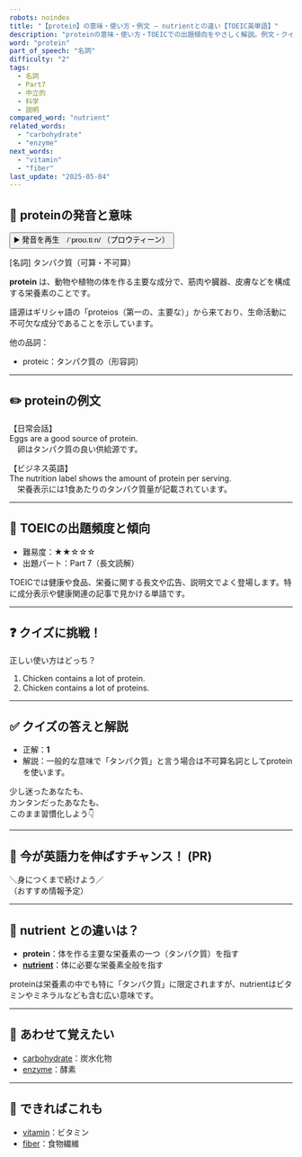 ```yaml
---
robots: noindex
title: "【protein】の意味・使い方・例文 ― nutrientとの違い【TOEIC英単語】"
description: "proteinの意味・使い方・TOEICでの出題傾向をやさしく解説。例文・クイズ付きでnutrientとの違いもわかりやすく学べます。"
word: "protein"
part_of_speech: "名詞"
difficulty: "2"
tags:
  - 名詞
  - Part7
  - 中立的
  - 科学
  - 説明
compared_word: "nutrient"
related_words:
  - "carbohydrate"
  - "enzyme"
next_words:
  - "vitamin"
  - "fiber"
last_update: "2025-05-04"
---
```


## 🔰 proteinの発音と意味

<button class="play-audio" onclick="playTTS('protein')">
  <span class="play-audio-main">
    ▶️ 発音を再生　/ˈproʊ.tiːn/
  </span>
  <span class="play-audio-sub">
    （プロウティーン）
  </span>
</button>

[名詞] タンパク質（可算・不可算）

**protein** は、動物や植物の体を作る主要な成分で、筋肉や臓器、皮膚などを構成する栄養素のことです。

語源はギリシャ語の「proteios（第一の、主要な）」から来ており、生命活動に不可欠な成分であることを示しています。

他の品詞：  
- proteic：タンパク質の（形容詞）

---

## ✏️ proteinの例文

【日常会話】  
Eggs are a good source of protein.  
　卵はタンパク質の良い供給源です。

【ビジネス英語】  
The nutrition label shows the amount of protein per serving.  
　栄養表示には1食あたりのタンパク質量が記載されています。

---

## 🎯 TOEICの出題頻度と傾向

- 難易度：★★☆☆☆
- 出題パート：Part 7（長文読解）

TOEICでは健康や食品、栄養に関する長文や広告、説明文でよく登場します。特に成分表示や健康関連の記事で見かける単語です。

---

## ❓ クイズに挑戦！

正しい使い方はどっち？

1. Chicken contains a lot of protein.  
2. Chicken contains a lot of proteins.

---

## ✅ クイズの答えと解説

- 正解：**1**
- 解説：一般的な意味で「タンパク質」と言う場合は不可算名詞としてproteinを使います。

少し迷ったあなたも、  
カンタンだったあなたも、  
このまま習慣化しよう👇️

---

## 🚀 今が英語力を伸ばすチャンス！ (PR)

<div class="info-center">
＼身につくまで続けよう／<br>  
（おすすめ情報予定）
</div>

---

## 🤔  nutrient との違いは？

- **protein**：体を作る主要な栄養素の一つ（タンパク質）を指す
- **[nutrient](/word/nutrient)**：体に必要な栄養素全般を指す

proteinは栄養素の中でも特に「タンパク質」に限定されますが、nutrientはビタミンやミネラルなども含む広い意味です。

---

## 🧩 あわせて覚えたい

- [carbohydrate](/word/carbohydrate)：炭水化物
- [enzyme](/word/enzyme)：酵素

---

## 📖 できればこれも

- [vitamin](/word/vitamin)：ビタミン
- [fiber](/word/fiber)：食物繊維

<!-- cvid: aid29_bid24 -->
